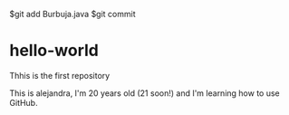 $git add Burbuja.java
$git commit
# hello-world
Thhis is the first repository

This is alejandra, I'm 20 years old (21 soon!) and I'm learning how to use GitHub.
